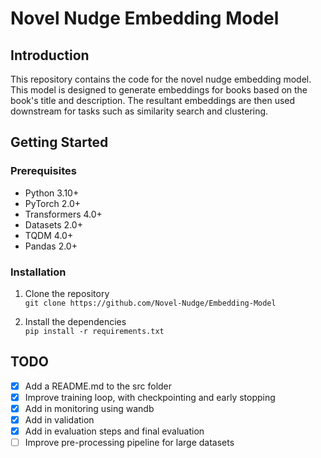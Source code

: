 # Novel Nudge Embedding Model

## Introduction

This repository contains the code for the novel nudge embedding model. This model is designed to generate embeddings for books based on the book's title and description. The resultant embeddings are then used downstream for tasks such as similarity search and clustering.

## Getting Started

### Prerequisites

- Python 3.10+
- PyTorch 2.0+
- Transformers 4.0+
- Datasets 2.0+
- TQDM 4.0+
- Pandas 2.0+

### Installation

1. Clone the repository \
   `git clone https://github.com/Novel-Nudge/Embedding-Model`

2. Install the dependencies \
   `pip install -r requirements.txt`

## TODO

- [x] Add a README.md to the src folder
- [x] Improve training loop, with checkpointing and early stopping
- [x] Add in monitoring using wandb
- [x] Add in validation
- [x] Add in evaluation steps and final evaluation
- [ ] Improve pre-processing pipeline for large datasets
